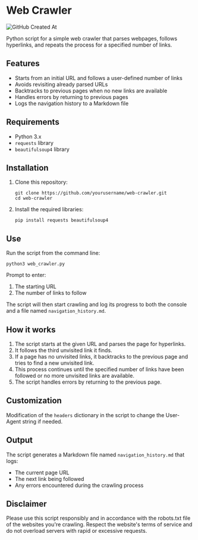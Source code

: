 # Web Crawler

![GitHub Created At](https://img.shields.io/github/created-at/gabimin/wanderer?style=flat-square&logoSize=auto&labelColor=black&color=teal)

Python script for a simple web crawler that parses webpages, follows hyperlinks, and repeats the process for a specified number of links.

## Features

- Starts from an initial URL and follows a user-defined number of links
- Avoids revisiting already parsed URLs
- Backtracks to previous pages when no new links are available
- Handles errors by returning to previous pages
- Logs the navigation history to a Markdown file

## Requirements

- Python 3.x
- `requests` library
- `beautifulsoup4` library

## Installation

1. Clone this repository:

   ```
   git clone https://github.com/yourusername/web-crawler.git
   cd web-crawler
   ```

2. Install the required libraries:

   ```
   pip install requests beautifulsoup4
   ```

## Use

Run the script from the command line:

```
python3 web_crawler.py
```

Prompt to enter:

1. The starting URL
2. The number of links to follow

The script will then start crawling and log its progress to both the console and a file named `navigation_history.md`.

## How it works

1. The script starts at the given URL and parses the page for hyperlinks.
2. It follows the third unvisited link it finds.
3. If a page has no unvisited links, it backtracks to the previous page and tries to find a new unvisited link.
4. This process continues until the specified number of links have been followed or no more unvisited links are available.
5. The script handles errors by returning to the previous page.

## Customization

Modification of the `headers` dictionary in the script to change the User-Agent string if needed.

## Output

The script generates a Markdown file named `navigation_history.md` that logs:

- The current page URL
- The next link being followed
- Any errors encountered during the crawling process

## Disclaimer

Please use this script responsibly and in accordance with the robots.txt file of the websites you're crawling. Respect the website's terms of service and do not overload servers with rapid or excessive requests.
